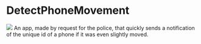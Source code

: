 # DetectPhoneMovement
<img src="https://user-images.githubusercontent.com/43080428/96004770-c8208100-0e09-11eb-8826-6fabdddd0ed0.gif"/>
An app, made by request for the police, that quickly sends a notification of the unique id of a phone if it was even slightly moved.

